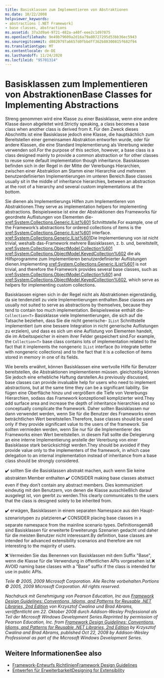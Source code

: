 ```yaml
---
title: Basisklassen zum Implementieren von Abstraktionen
ms.date: 10/22/2008
helpviewer_keywords:
- abstractions [.NET Framework]
- base classes, abstractions
ms.assetid: 37a2d9a4-9721-482a-a40f-eee2c1d97875
ms.openlocfilehash: 9e49b79609a2d16a79a80727295d53bb36ec5943
ms.sourcegitcommit: d8020797a6657d0fbbdff362b80300815f682f94
ms.translationtype: MT
ms.contentlocale: de-DE
ms.lasthandoff: 11/24/2020
ms.locfileid: "95701314"
---
```

# <a name="base-classes-for-implementing-abstractions"></a><span data-ttu-id="4aab8-102">Basisklassen zum Implementieren von Abstraktionen</span><span class="sxs-lookup"><span data-stu-id="4aab8-102">Base Classes for Implementing Abstractions</span></span>

<span data-ttu-id="4aab8-103">Streng genommen wird eine Klasse zu einer Basisklasse, wenn eine andere Klasse davon abgeleitet wird.</span><span class="sxs-lookup"><span data-stu-id="4aab8-103">Strictly speaking, a class becomes a base class when another class is derived from it.</span></span> <span data-ttu-id="4aab8-104">Für den Zweck dieses Abschnitts ist eine Basisklasse jedoch eine Klasse, die hauptsächlich zum Bereitstellen einer gemeinsamen Abstraktion entworfen wurde, oder für andere Klassen, die eine Standard Implementierung als Vererbung wieder verwenden soll.</span><span class="sxs-lookup"><span data-stu-id="4aab8-104">For the purpose of this section, however, a base class is a class designed mainly to provide a common abstraction or for other classes to reuse some default implementation though inheritance.</span></span> <span data-ttu-id="4aab8-105">Basisklassen befinden sich in der Regel in der Mitte der Vererbungs Hierarchien, zwischen einer Abstraktion am Stamm einer Hierarchie und mehreren benutzerdefinierten Implementierungen im unteren Bereich.</span><span class="sxs-lookup"><span data-stu-id="4aab8-105">Base classes usually sit in the middle of inheritance hierarchies, between an abstraction at the root of a hierarchy and several custom implementations at the bottom.</span></span>

 <span data-ttu-id="4aab8-106">Sie dienen als Implementierungs Hilfen zum Implementieren von Abstraktionen.</span><span class="sxs-lookup"><span data-stu-id="4aab8-106">They serve as implementation helpers for implementing abstractions.</span></span> <span data-ttu-id="4aab8-107">Beispielsweise ist eine der Abstraktionen des Frameworks für geordnete Auflistungen von Elementen die- <xref:System.Collections.Generic.IList%601> Schnittstelle.</span><span class="sxs-lookup"><span data-stu-id="4aab8-107">For example, one of the Framework’s abstractions for ordered collections of items is the <xref:System.Collections.Generic.IList%601> interface.</span></span> <span data-ttu-id="4aab8-108"><xref:System.Collections.Generic.IList%601>Die Implementierung von ist nicht trivial, weshalb das-Framework mehrere Basisklassen, z. b. und, bereitstellt, <xref:System.Collections.ObjectModel.Collection%601> <xref:System.Collections.ObjectModel.KeyedCollection%602> die als Hilfsprogramme zum Implementieren benutzerdefinierter Auflistungen dienen.</span><span class="sxs-lookup"><span data-stu-id="4aab8-108">Implementing <xref:System.Collections.Generic.IList%601> is not trivial, and therefore the Framework provides several base classes, such as <xref:System.Collections.ObjectModel.Collection%601> and <xref:System.Collections.ObjectModel.KeyedCollection%602>, which serve as helpers for implementing custom collections.</span></span>

 <span data-ttu-id="4aab8-109">Basisklassen eignen sich in der Regel nicht als Abstraktionen eigenständig, da sie tendenziell zu viele Implementierungen enthalten.</span><span class="sxs-lookup"><span data-stu-id="4aab8-109">Base classes are usually not suited to serve as abstractions by themselves, because they tend to contain too much implementation.</span></span> <span data-ttu-id="4aab8-110">Beispielsweise enthält die- `Collection<T>` Basisklasse viele Implementierungen, die sich auf die Tatsache beziehen, dass Sie die nicht generische- `IList` Schnittstelle implementiert (um eine bessere Integration in nicht generische Auflistungen zu erzielen), und dass es sich um eine Auflistung von Elementen handelt, die im Arbeitsspeicher in einem ihrer Felder gespeichert sind.</span><span class="sxs-lookup"><span data-stu-id="4aab8-110">For example, the `Collection<T>` base class contains lots of implementation related to the fact that it implements the nongeneric `IList` interface (to integrate better with nongeneric collections) and to the fact that it is a collection of items stored in memory in one of its fields.</span></span>

 <span data-ttu-id="4aab8-111">Wie bereits erwähnt, können Basisklassen eine wertvolle Hilfe für Benutzer bereitstellen, die Abstraktionen implementieren müssen. gleichzeitig können Sie jedoch eine erhebliche Haftung darstellen.</span><span class="sxs-lookup"><span data-stu-id="4aab8-111">As previously discussed, base classes can provide invaluable help for users who need to implement abstractions, but at the same time they can be a significant liability.</span></span> <span data-ttu-id="4aab8-112">Sie fügen eine Oberfläche hinzu und vergrößern die Tiefe von Vererbungs Hierarchien, sodass das Framework konzeptionell komplizierter wird.</span><span class="sxs-lookup"><span data-stu-id="4aab8-112">They add surface area and increase the depth of inheritance hierarchies and so conceptually complicate the framework.</span></span> <span data-ttu-id="4aab8-113">Daher sollten Basisklassen nur dann verwendet werden, wenn Sie für die Benutzer des Frameworks einen beträchtlichen Wert bereitstellen.</span><span class="sxs-lookup"><span data-stu-id="4aab8-113">Therefore, base classes should be used only if they provide significant value to the users of the framework.</span></span> <span data-ttu-id="4aab8-114">Sie sollten vermieden werden, wenn Sie nur für die Implementierer des Frameworks einen Wert bereitstellen. in diesem Fall sollte die Delegierung an eine interne Implementierung anstelle der Vererbung von einer Basisklasse stark berücksichtigt werden.</span><span class="sxs-lookup"><span data-stu-id="4aab8-114">They should be avoided if they provide value only to the implementers of the framework, in which case delegation to an internal implementation instead of inheritance from a base class should be strongly considered.</span></span>

 <span data-ttu-id="4aab8-115">✔️ sollten Sie die Basisklassen abstrakt machen, auch wenn Sie keine abstrakten Member enthalten.</span><span class="sxs-lookup"><span data-stu-id="4aab8-115">✔️ CONSIDER making base classes abstract even if they don’t contain any abstract members.</span></span> <span data-ttu-id="4aab8-116">Dies kommuniziert eindeutig mit den Benutzern, von denen die Klasse ausschließlich darauf ausgelegt ist, von geerbt zu werden.</span><span class="sxs-lookup"><span data-stu-id="4aab8-116">This clearly communicates to the users that the class is designed solely to be inherited from.</span></span>

 <span data-ttu-id="4aab8-117">✔️ erwägen, Basisklassen in einem separaten Namespace aus den Haupt-szenariotypen zu platzieren.</span><span class="sxs-lookup"><span data-stu-id="4aab8-117">✔️ CONSIDER placing base classes in a separate namespace from the mainline scenario types.</span></span> <span data-ttu-id="4aab8-118">Definitionsgemäß sind Basisklassen für erweiterte Erweiterungs Szenarien gedacht und daher für die meisten Benutzer nicht interessant.</span><span class="sxs-lookup"><span data-stu-id="4aab8-118">By definition, base classes are intended for advanced extensibility scenarios and therefore are not interesting to the majority of users.</span></span>

 <span data-ttu-id="4aab8-119">❌ Vermeiden Sie das Benennen von Basisklassen mit dem Suffix "Base", wenn die Klasse für die Verwendung in öffentlichen APIs vorgesehen ist.</span><span class="sxs-lookup"><span data-stu-id="4aab8-119">❌ AVOID naming base classes with a "Base" suffix if the class is intended for use in public APIs.</span></span>

 <span data-ttu-id="4aab8-120">*Teile © 2005, 2009 Microsoft Corporation. Alle Rechte vorbehalten.*</span><span class="sxs-lookup"><span data-stu-id="4aab8-120">*Portions © 2005, 2009 Microsoft Corporation. All rights reserved.*</span></span>

 <span data-ttu-id="4aab8-121">*Nachdruck mit Genehmigung von Pearson Education, Inc aus [Framework Design Guidelines: Conventions, Idioms, and Patterns for Reusable .NET Libraries, 2nd Edition](https://www.informit.com/store/framework-design-guidelines-conventions-idioms-and-9780321545619) von Krzysztof Cwalina und Brad Abrams, veröffentlicht am 22. Oktober 2008 durch Addison-Wesley Professional als Teil der Microsoft Windows Development Series.*</span><span class="sxs-lookup"><span data-stu-id="4aab8-121">*Reprinted by permission of Pearson Education, Inc. from [Framework Design Guidelines: Conventions, Idioms, and Patterns for Reusable .NET Libraries, 2nd Edition](https://www.informit.com/store/framework-design-guidelines-conventions-idioms-and-9780321545619) by Krzysztof Cwalina and Brad Abrams, published Oct 22, 2008 by Addison-Wesley Professional as part of the Microsoft Windows Development Series.*</span></span>

## <a name="see-also"></a><span data-ttu-id="4aab8-122">Weitere Informationen</span><span class="sxs-lookup"><span data-stu-id="4aab8-122">See also</span></span>

- [<span data-ttu-id="4aab8-123">Framework-Entwurfs Richtlinien</span><span class="sxs-lookup"><span data-stu-id="4aab8-123">Framework Design Guidelines</span></span>](index.md)
- [<span data-ttu-id="4aab8-124">Entwerfen für Erweiterbarkeit</span><span class="sxs-lookup"><span data-stu-id="4aab8-124">Designing for Extensibility</span></span>](designing-for-extensibility.md)
